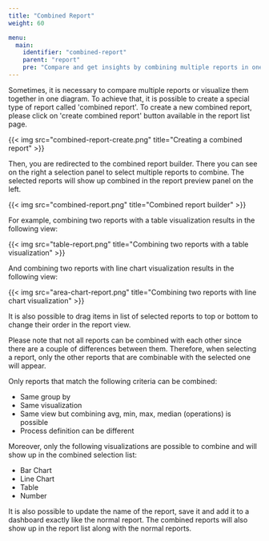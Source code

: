 ```yaml
---
title: "Combined Report"
weight: 60

menu:
  main:
    identifier: "combined-report"
    parent: "report"
    pre: "Compare and get insights by combining multiple reports in one view."
---
```


Sometimes, it is necessary to compare multiple reports or visualize them together in one diagram. To achieve that, it is possible to create a special type of report called 'combined report'. To create a new combined report, please click on 'create combined report' button available in the report list page.

{{< img src="combined-report-create.png" title="Creating a combined report" >}}

Then, you are redirected to the combined report builder. There you can see on the right a selection panel to select multiple reports to combine. The selected reports will show up combined in the report preview panel on the left.

{{< img src="combined-report.png" title="Combined report builder" >}}

For example, combining two reports with a table visualization results in the following view:

{{< img src="table-report.png" title="Combining two reports with a table visualization" >}}

And combining two reports with line chart visualization results in the following view:

{{< img src="area-chart-report.png" title="Combining two reports with line chart visualization" >}}

It is also possible to drag items in list of selected reports to top or bottom to change their order in the report view.

Please note that not all reports can be combined with each other since there are a couple of differences between them. Therefore, when selecting a report, only the other reports that are combinable with the selected one will appear.

Only reports that match the following criteria can be combined:

- Same group by
- Same visualization
- Same view but combining avg, min, max, median (operations) is possible
- Process definition can be different

Moreover, only the following visualizations are possible to combine and will show up in the combined selection list:

- Bar Chart
- Line Chart
- Table
- Number

It is also possible to update the name of the report, save it and add it to a dashboard exactly like the normal report. The combined reports will also show up in the report list along with the normal reports.
